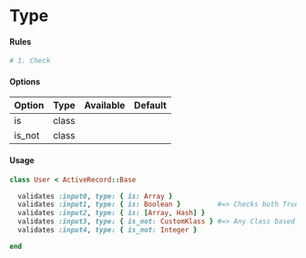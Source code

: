# Type

#### Rules

```ruby
# 1. Check
```

#### Options

Option | Type | Available | Default
--- | --- | --- | ---
is | class | |
is_not | class | |

#### Usage

```ruby
class User < ActiveRecord::Base

  validates :input0, type: { is: Array }
  validates :input1, type: { is: Boolean }         #=> Checks both TrueClass and FalseClass
  validates :input2, type: { is: [Array, Hash] }
  validates :input3, type: { is_not: CustomKlass } #=> Any Class based objects
  validates :input4, type: { is_not: Integer }

end
```
